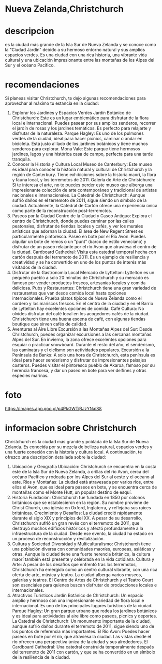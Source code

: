 # Nueva Zelanda,Christchurch

# descripcion
es la ciudad más grande de la Isla Sur de Nueva Zelanda y se conoce como la "Ciudad Jardín" debido a su hermoso entorno natural y sus amplios espacios verdes. Es una ciudad con una rica historia, una vibrante vida cultural y una ubicación impresionante entre las montañas de los Alpes del Sur y el océano Pacífico.

# recomendaciones
Si planeas visitar Christchurch, te dejo algunas recomendaciones para aprovechar al máximo tu estancia en la ciudad:

1. Explorar los Jardines y Espacios Verdes
Jardín Botánico de Christchurch: Este es un lugar emblemático para disfrutar de la flora local e internacional. Puedes pasear por sus amplios senderos, recorrer el jardín de rosas y los jardines temáticos. Es perfecto para relajarte y disfrutar de la naturaleza.
Parque Hagley: Es uno de los pulmones verdes de la ciudad, ideal para hacer picnics, caminar o andar en bicicleta. Está justo al lado de los jardines botánicos y tiene muchos senderos para explorar.
Mona Vale: Este parque tiene hermosos jardines, lagos y una histórica casa de campo, perfecta para una tarde tranquila.
2. Conocer la Historia y Cultura Local
Museo de Canterbury: Este museo es ideal para conocer la historia natural y cultural de Christchurch y la región de Canterbury. Tiene exhibiciones sobre la historia maorí, la flora y fauna local, y los terremotos de 2011.
Galería de Arte de Christchurch: Si te interesa el arte, no te puedes perder este museo que alberga una impresionante colección de arte contemporáneo y tradicional de artistas nacionales e internacionales.
La Catedral de Christchurch: Aunque sufrió daños en el terremoto de 2011, sigue siendo un símbolo de la ciudad. Actualmente, la Catedral de Cartón ofrece una experiencia única como parte de la reconstrucción post-terremotos.
3. Paseos por la Ciudad
Centro de la Ciudad y Casco Antiguo: Explora el centro de Christchurch, donde puedes caminar por las calles peatonales, disfrutar de tiendas locales y cafés, y ver los murales artísticos que adornan la ciudad. El área de New Regent Street es particularmente pintoresca.
Paseo en bote por el Río Avon: Puedes alquilar un bote de remos o un "punt" (barco de estilo veneciano) y disfrutar de un paseo relajante por el río Avon que atraviesa el centro de la ciudad.
Cardboard Cathedral: Visita esta catedral temporal hecha con cartón después del terremoto de 2011. Es un ejemplo de resiliencia y creatividad y se ha convertido en uno de los puntos de interés más visitados de la ciudad.
4. Disfrutar de la Gastronomía Local
Mercado de Lyttelton: Lyttelton es un pequeño pueblo a solo 20 minutos de Christchurch y su mercado es famoso por vender productos frescos, artesanías locales y comida deliciosa.
Pubs y Restaurantes: Christchurch tiene una gran variedad de restaurantes que van desde comida local hasta opciones internacionales. Prueba platos típicos de Nueva Zelanda como el cordero y los mariscos frescos. En el centro de la ciudad y en el Barrio de Lyttelton hay excelentes opciones de comida.
Café Cultura: No olvides disfrutar del café local en los acogedores cafés de la ciudad. Christchurch tiene una buena escena de café, con algunas tiendas boutique que sirven cafés de calidad.
5. Aventuras al Aire Libre
Excursión a las Montañas Alpes del Sur: Desde Christchurch, puedes organizar excursiones a las cercanas montañas Alpes del Sur. En invierno, la zona ofrece excelentes opciones para esquiar o practicar snowboard. Durante el resto del año, el senderismo, las caminatas y el ciclismo son actividades populares.
Excursión a la Península de Banks: A solo una hora de Christchurch, esta península es ideal para hacer senderismo y disfrutar de impresionantes paisajes costeros. Puedes visitar el pintoresco pueblo de Akaroa, famoso por su herencia francesa, y dar un paseo en bote para ver delfines y otras especies marinas.

# foto
https://images.app.goo.gl/p4PkGWTjBJzYNaiS8

# informacion sobre Christchurch
Christchurch es la ciudad más grande y poblada de la Isla Sur de Nueva Zelanda. Es conocida por su mezcla de belleza natural, espacios verdes y una fuerte conexión con la historia y cultura local. A continuación, te ofrezco una descripción detallada sobre la ciudad:

1. Ubicación y Geografía
Ubicación: Christchurch se encuentra en la costa este de la Isla Sur de Nueva Zelanda, a orillas del río Avon, cerca del océano Pacífico y rodeada por los Alpes del Sur al oeste y el océano al este.
Ríos y Montañas: La ciudad está atravesada por varios ríos, entre ellos el Avon, que es ideal para paseos en bote, y se encuentra cerca de montañas como el Monte Hutt, un popular destino de esquí.
2. Historia
Fundación: Christchurch fue fundada en 1850 por colonos británicos que se establecieron en la región. Su nombre proviene de Christ Church, una iglesia en Oxford, Inglaterra, y reflejaba sus raíces británicas.
Crecimiento y Desafíos: La ciudad creció rápidamente durante el siglo XIX y principios del XX. A pesar de su desarrollo, Christchurch sufrió un gran revés con el terremoto de 2011, que destruyó muchos edificios históricos y afectó profundamente a la infraestructura de la ciudad. Desde ese evento, la ciudad ha estado en un proceso de reconstrucción y revitalización.
3. Cultura y Sociedad
Diversidad y Multiculturalismo: Christchurch tiene una población diversa con comunidades maoríes, europeas, asiáticas y otras. Aunque la ciudad tiene una fuerte herencia británica, la cultura maorí también está presente y celebrada en la vida cotidiana.
Cultura y Arte: A pesar de los desafíos que enfrentó tras los terremotos, Christchurch ha emergido como un centro cultural vibrante, con una rica oferta de arte, música y teatro. La ciudad alberga varios museos, galerías y teatros. El Centro de Artes de Christchurch y el Teatro Court son esenciales para quienes buscan disfrutar de producciones locales e internacionales.
4. Atractivos Turísticos
Jardín Botánico de Christchurch: Un espacio amplio y hermoso con una impresionante variedad de flora local e internacional. Es uno de los principales lugares turísticos de la ciudad.
Parque Hagley: Un gran parque urbano que rodea los jardines botánicos y es ideal para actividades al aire libre como paseos, picnics y deportes.
La Catedral de Christchurch: Un monumento importante de la ciudad, aunque sufrió daños durante el terremoto de 2011, sigue siendo uno de los puntos de referencia más importantes.
El Río Avon: Puedes hacer paseos en bote por el río, que atraviesa la ciudad. Las vistas desde el río ofrecen una perspectiva única de la ciudad y sus alrededores.
El Cardboard Cathedral: Una catedral construida temporalmente después del terremoto de 2011 con cartón, y que se ha convertido en un símbolo de la resiliencia de la ciudad.
